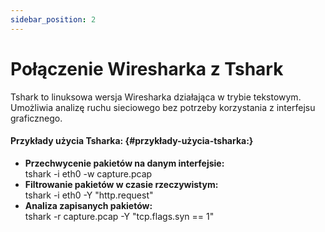 ```yaml
---
sidebar_position: 2
---
```


# Połączenie Wiresharka z Tshark

Tshark to linuksowa wersja Wiresharka działająca w trybie tekstowym. Umożliwia analizę ruchu sieciowego bez potrzeby korzystania z interfejsu graficznego.

#### **Przykłady użycia Tsharka:** {#przykłady-użycia-tsharka:}

* **Przechwycenie pakietów na danym interfejsie:**  
  tshark \-i eth0 \-w capture.pcap  
* **Filtrowanie pakietów w czasie rzeczywistym:**  
  tshark \-i eth0 \-Y "http.request"  
* **Analiza zapisanych pakietów:**  
  tshark \-r capture.pcap \-Y "tcp.flags.syn \== 1"
